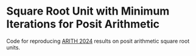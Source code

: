 # Square Root Unit with Minimum Iterations for Posit Arithmetic
Code for reproducing [ARITH 2024](https://www.ac.uma.es/arith2024/program.html) results on posit arithmetic square root units.
